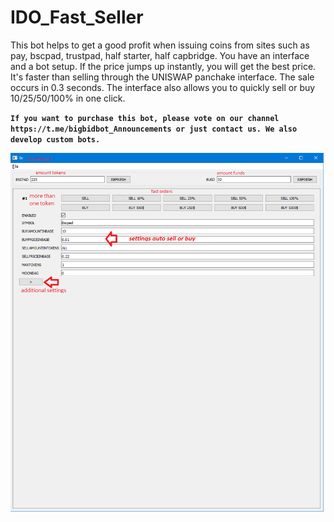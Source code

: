 # IDO_Fast_Seller
This bot helps to get a good profit when issuing coins from sites such as pay, bscpad, trustpad, half starter, half capbridge. You have an interface and a bot setup. If the price jumps up instantly, you will get the best price. It's faster than selling through the UNISWAP panchake interface. The sale occurs in 0.3 seconds. The interface also allows you to quickly sell or buy 10/25/50/100% in one click.

**`If you want to purchase this bot, please vote on our channel https://t.me/bigbidbot_Announcements or just contact us.
We also develop custom bots.
`**

![IDO_Fast_Seller image](IDO_Fast_Seller.png)

